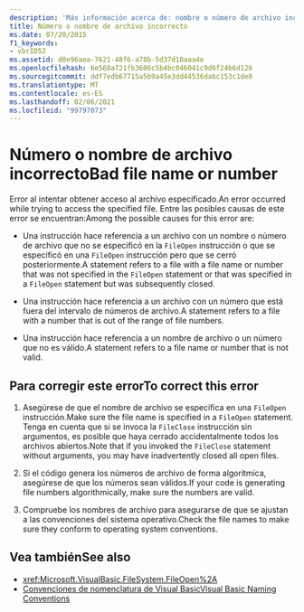 ```yaml
---
description: 'Más información acerca de: nombre o número de archivo incorrecto'
title: Número o nombre de archivo incorrecto
ms.date: 07/20/2015
f1_keywords:
- vbrID52
ms.assetid: d0e96aea-7621-48f6-a78b-5d37d18aaa4e
ms.openlocfilehash: 6e568a721fb3606c5b4bc046041c9d6f24b6d126
ms.sourcegitcommit: ddf7edb67715a5b9a45e3dd44536dabc153c1de0
ms.translationtype: MT
ms.contentlocale: es-ES
ms.lasthandoff: 02/06/2021
ms.locfileid: "99797073"
---
```

# <a name="bad-file-name-or-number"></a><span data-ttu-id="a6256-103">Número o nombre de archivo incorrecto</span><span class="sxs-lookup"><span data-stu-id="a6256-103">Bad file name or number</span></span>

<span data-ttu-id="a6256-104">Error al intentar obtener acceso al archivo especificado.</span><span class="sxs-lookup"><span data-stu-id="a6256-104">An error occurred while trying to access the specified file.</span></span> <span data-ttu-id="a6256-105">Entre las posibles causas de este error se encuentran:</span><span class="sxs-lookup"><span data-stu-id="a6256-105">Among the possible causes for this error are:</span></span>  
  
- <span data-ttu-id="a6256-106">Una instrucción hace referencia a un archivo con un nombre o número de archivo que no se especificó en la `FileOpen` instrucción o que se especificó en una `FileOpen` instrucción pero que se cerró posteriormente.</span><span class="sxs-lookup"><span data-stu-id="a6256-106">A statement refers to a file with a file name or number that was not specified in the `FileOpen` statement or that was specified in a `FileOpen` statement but was subsequently closed.</span></span>  
  
- <span data-ttu-id="a6256-107">Una instrucción hace referencia a un archivo con un número que está fuera del intervalo de números de archivo.</span><span class="sxs-lookup"><span data-stu-id="a6256-107">A statement refers to a file with a number that is out of the range of file numbers.</span></span>  
  
- <span data-ttu-id="a6256-108">Una instrucción hace referencia a un nombre de archivo o un número que no es válido.</span><span class="sxs-lookup"><span data-stu-id="a6256-108">A statement refers to a file name or number that is not valid.</span></span>  
  
## <a name="to-correct-this-error"></a><span data-ttu-id="a6256-109">Para corregir este error</span><span class="sxs-lookup"><span data-stu-id="a6256-109">To correct this error</span></span>  
  
1. <span data-ttu-id="a6256-110">Asegúrese de que el nombre de archivo se especifica en una `FileOpen` instrucción.</span><span class="sxs-lookup"><span data-stu-id="a6256-110">Make sure the file name is specified in a `FileOpen` statement.</span></span> <span data-ttu-id="a6256-111">Tenga en cuenta que si se invoca la `FileClose` instrucción sin argumentos, es posible que haya cerrado accidentalmente todos los archivos abiertos.</span><span class="sxs-lookup"><span data-stu-id="a6256-111">Note that if you invoked the `FileClose` statement without arguments, you may have inadvertently closed all open files.</span></span>  
  
2. <span data-ttu-id="a6256-112">Si el código genera los números de archivo de forma algorítmica, asegúrese de que los números sean válidos.</span><span class="sxs-lookup"><span data-stu-id="a6256-112">If your code is generating file numbers algorithmically, make sure the numbers are valid.</span></span>  
  
3. <span data-ttu-id="a6256-113">Compruebe los nombres de archivo para asegurarse de que se ajustan a las convenciones del sistema operativo.</span><span class="sxs-lookup"><span data-stu-id="a6256-113">Check the file names to make sure they conform to operating system conventions.</span></span>  
  
## <a name="see-also"></a><span data-ttu-id="a6256-114">Vea también</span><span class="sxs-lookup"><span data-stu-id="a6256-114">See also</span></span>

- <xref:Microsoft.VisualBasic.FileSystem.FileOpen%2A>
- [<span data-ttu-id="a6256-115">Convenciones de nomenclatura de Visual Basic</span><span class="sxs-lookup"><span data-stu-id="a6256-115">Visual Basic Naming Conventions</span></span>](../../programming-guide/program-structure/naming-conventions.md)
